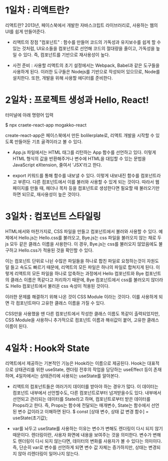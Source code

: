 # 1일차 : 리액트란?

리액트란? 2013년, 페이스북에서 개발한 자바스크립트 라이브러리로, 사용하는 웹의 UI를 쉽게 만들어준다.


- 리액트의 장점 "컴포넌트" : 함수를 만들어 코드의 가독성과 유지보수를 쉽게 할 수 있는 것처럼, UI요소들을 컴포넌트로 선언해 코드의 절대량을 줄이고, 가독성을 높일 수 있다. 즉, 컴포넌트를 기반으로 재사용성이 높다.

- 사전 준비 : 사용할 리액트의 초기 설정에서는 Webpack, Babel과 같은 도구들을 사용하게 된다. 이러한 도구들은 Nodejs를 기반으로 작성되어 있으므로, Node를 설치한다. 또한, 개발을 위해 사용할 에디터를 준비한다.



# 2일차 : 프로젝트 생성과 Hello, React!
터미널에 아래 명령어 입력

$ npx craete-react-app mogakko-react

create-react-app은 페이스북에서 만든 bolilerplate로, 리액트 개발을 시작할 수 있도록 만들어둔 기초 골격이라고 볼 수 있다.


- App.js 파일에서는 HTML 태그를 리턴하는 App 함수를 선언하고 있다. 이렇게 HTML 형식의 값을 반환해주거나 변수에 HTML을 대입할 수 있는 문법을 JavaScript eXtension, 줄여서 'JSX'라고 한다.

- export 키워드를 통해 함수를 내보낼 수 있다. 이렇게 내보내진 함수를 컴포넌트라고 부른다. 다른 컴포넌트에서 이를 불러와 사용할 수 있게 되는 것이다. 따라서 웹 페이지를 만들 때, 헤더나 목차 등을 컴포넌트로 생성한다면 필요할 때 불러오기만 하면 되므로, 재사용성이 높은 것이다.



# 3일차 : 컴포넌트 스타일링
HTML에서와 마찬가지로, CSS 파일을 만들고 컴포넌트에서 불러와 사용할 수 있다. 예제에서 Hello.js는 Hello.css를 불러오고, Bye.js는 css 파일을 불러오지 않는 채로 두 js 모두 같은 클래스 이름을 사용한다. 이 경우, Bye.js는 css를 불러오지 않았음에도 불구하고 Hello.css가 적용된 것을 확인할 수 있다.

이는 컴포넌트 단위로 나뉜 수많은 파일들을 하나로 합친 파일로 요청하는것이 자원도 덜 들고 속도도 빠르기 때문에, 리액트의 모든 파일은 하나의 파일로 합쳐지게 된다. 이렇게 리액트의 모든 파일을 하나로 압축하는 과정에서 Hello 컴포넌트와 Bye 컴포넌트의 클래스 이름은 똑같다고 처리하기 때문에, Bye 컴포넌트에서 css를 불러오지 않더라도 Hello 컴포넌트에서 불러온 css 속성이 적용된 것이다.

이러한 문제를 해결하기 위해 나온 것이 CSS Module 이라는 것이다. 이를 사용하게 되면 각 컴포넌트마다 고유한 클래스 이름을 가질 수 있다.

CSS만을 사용했을 땐 다른 컴포넌트에서 작성한 클래스 이름도 똑같이 출력되었지만, CSS Module을 사용하니 추가적으로 컴포넌트 이름과 해쉬값이 붙어, 고유한 클래스 이름이 된다.



# 4일차 : Hook와 State
리액트에서 제공하는 기본적인 기능은 Hook라는 이름으로 제공된다. Hook는 대표적으로 상태관리를 위한 useState, 렌더링 전후의 작업을 담당하는 useEffect 등이 존재하며, 4일차에서는 상태관리에 사용되는 useState를 알아본다.

- 리액트의 컴포넌트들은 여러가지 데이터를 받아야 하는 경우가 많다. 이 데이터는 컴포넌트 내부에서 선언할수도, 다른 컴포넌트로부터 넘겨받을수도 있다. 내부에서 선언되고 관리되는 데이터를 State라고 하며, 컴포넌트로부터 받은 데이터를 Props라고 한다. 즉, Props는 함수에 전달되는 매개변수, State는 함수에서 선언된 변수 값이라고 이해하면 된다.
$ const [상태 변수, 상태 값 변경 함수] = useState(초기값);

- var를 놔두고 useState를 사용하는 이유는 변수가 변해도 렌더링이 다시 되지 않기 때문이다. 렌더링이란, 사용자 화면에 내용을 보여주는 것을 의미한다. 변수가 변해도 렌더링이 다시 되지 않는다면, 데이터의 변화를 사용자가 볼 수 있다는 의미이다. 즉, 단순히 var로 변수를 선언하게 되면 변수 값 자체는 증가하지만, 상태는 변경되지 않아 리렌더링이 일어나지 않는다.



